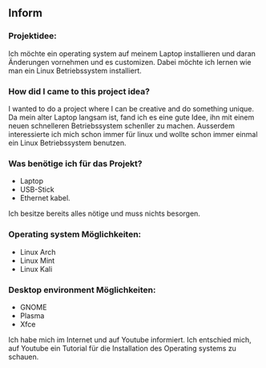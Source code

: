 ## Inform

### Projektidee:
Ich möchte ein operating system auf meinem Laptop installieren und daran Änderungen vornehmen und es customizen.
Dabei möchte ich lernen wie man ein Linux Betriebssystem installiert.

### How did I came to this project idea?
I wanted to do a project where I can be creative and do something unique. Da mein alter Laptop langsam ist, fand ich es eine gute Idee, ihn mit einem neuen schnelleren Betriebssystem schenller zu machen.
Ausserdem interessierte ich mich schon immer für linux und wollte schon immer einmal ein Linux Betriebssystem benutzen.

### Was benötige ich für das Projekt?

- Laptop
- USB-Stick
- Ethernet kabel.

Ich besitze bereits alles nötige und muss nichts besorgen.

### Operating system Möglichkeiten:

- Linux Arch
- Linux Mint
- Linux Kali

### Desktop environment Möglichkeiten:

- GNOME
- Plasma
- Xfce

Ich habe mich im Internet und auf Youtube informiert.
Ich entschied mich, auf Youtube ein Tutorial für die Installation des Operating systems zu schauen.
